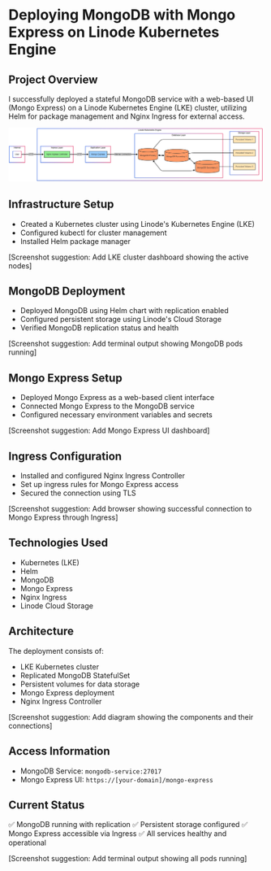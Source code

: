 # Deploying MongoDB with Mongo Express on Linode Kubernetes Engine

## Project Overview
I successfully deployed a stateful MongoDB service with a web-based UI (Mongo Express) on a Linode Kubernetes Engine (LKE) cluster, utilizing Helm for package management and Nginx Ingress for external access.

![diagram](https://github.com/Princeton45/kubernetes-mongodb-helm/blob/main/images/diagram.jpg)


## Infrastructure Setup
- Created a Kubernetes cluster using Linode's Kubernetes Engine (LKE)
- Configured kubectl for cluster management
- Installed Helm package manager

[Screenshot suggestion: Add LKE cluster dashboard showing the active nodes]

## MongoDB Deployment
- Deployed MongoDB using Helm chart with replication enabled
- Configured persistent storage using Linode's Cloud Storage
- Verified MongoDB replication status and health

[Screenshot suggestion: Add terminal output showing MongoDB pods running]

## Mongo Express Setup
- Deployed Mongo Express as a web-based client interface
- Connected Mongo Express to the MongoDB service
- Configured necessary environment variables and secrets

[Screenshot suggestion: Add Mongo Express UI dashboard]

## Ingress Configuration
- Installed and configured Nginx Ingress Controller
- Set up ingress rules for Mongo Express access
- Secured the connection using TLS

[Screenshot suggestion: Add browser showing successful connection to Mongo Express through Ingress]

## Technologies Used
- Kubernetes (LKE)
- Helm
- MongoDB
- Mongo Express
- Nginx Ingress
- Linode Cloud Storage

## Architecture
The deployment consists of:
- LKE Kubernetes cluster
- Replicated MongoDB StatefulSet
- Persistent volumes for data storage
- Mongo Express deployment
- Nginx Ingress Controller

[Screenshot suggestion: Add diagram showing the components and their connections]

## Access Information
- MongoDB Service: `mongodb-service:27017`
- Mongo Express UI: `https://[your-domain]/mongo-express`

## Current Status
✅ MongoDB running with replication
✅ Persistent storage configured
✅ Mongo Express accessible via Ingress
✅ All services healthy and operational

[Screenshot suggestion: Add terminal output showing all pods running]